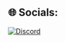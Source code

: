 ## 🌐 Socials:
[![Discord](https://img.shields.io/badge/Discord-%237289DA.svg?logo=discord&logoColor=white)](https://discord.gg/sannnee)
